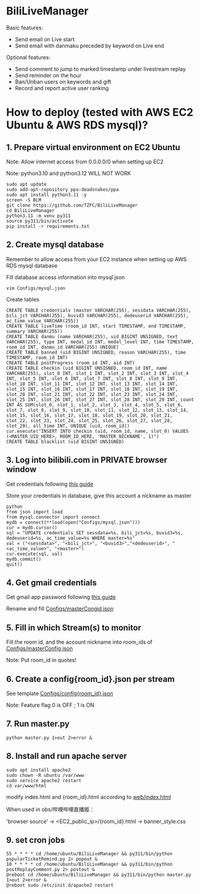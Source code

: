 # BiliLiveManager

Basic features:
 - Send email on Live start
 - Send email with danmaku preceded by keyword on Live end

Optional features:
 - Send comment to jump to marked timestamp under livestream replay
 - Send reminder on the hour
 - Ban/Unban users on keywords and gift
 - Record and report active user ranking

# How to deploy (tested with AWS EC2 Ubuntu & AWS RDS mysql)?

## 1. Prepare virtual environment on EC2 Ubuntu

Note: Allow internet access from 0.0.0.0/0 when setting up EC2

Note: python3.10 and python3.12 WILL NOT WORK

```
sudo apt update
sudo add-apt-repository ppa:deadsnakes/ppa
sudo apt install python3.11 -y
screen -S BLM
git clone https://github.com/TZFC/BiliLiveManager
cd BiliLiveManager
python3.11 -m venv py311
source py311/bin/activate
pip install -r requirements.txt
```

## 2. Create mysql database

Remember to allow access from your EC2 instance when setting up AWS RDS mysql database

Fill database access information into mysql.json

```
vim Configs/mysql.json
```

Create tables

```
CREATE TABLE credentials (master VARCHAR(255), sessdata VARCHAR(255), bili_jct VARCHAR(255), buvid3 VARCHAR(255), dedeuserid VARCHAR(255), ac_time_value VARCHAR(255))
CREATE TABLE liveTime (room_id INT, start TIMESTAMP, end TIMESTAMP, summary VARCHAR(255))
CREATE TABLE danmu (name VARCHAR(255), uid BIGINT UNSIGNED, text VARCHAR(255), type INT, medal_id INT, medal_level INT, time TIMESTAMP, room_id INT, danmu_id VARCHAR(255) UNIQUE)
CREATE TABLE banned (uid BIGINT UNSIGNED, reason VARCHAR(255), time TIMESTAMP, room_id INT)
CREATE TABLE postProgress (room_id INT, aid INT)
CREATE TABLE checkin (uid BIGINT UNSIGNED, room_id INT, name VARCHAR(255), slot_0 INT, slot_1 INT, slot_2 INT, slot_3 INT, slot_4 INT, slot_5 INT, slot_6 INT, slot_7 INT, slot_8 INT, slot_9 INT, slot_10 INT, slot_11 INT, slot_12 INT, slot_13 INT, slot_14 INT, slot_15 INT, slot_16 INT, slot_17 INT, slot_18 INT, slot_19 INT, slot_20 INT, slot_21 INT, slot_22 INT, slot_23 INT, slot_24 INT, slot_25 INT, slot_26 INT, slot_27 INT, slot_28 INT, slot_29 INT, count INT AS SUM(slot_0, slot_1, slot_2, slot_3, slot_4, slot_5, slot_6, slot_7, slot_8, slot_9, slot_10, slot_11, slot_12, slot_13, slot_14, slot_15, slot_16, slot_17, slot_18, slot_19, slot_20, slot_21, slot_22, slot_23, slot_24, slot_25, slot_26, slot_27, slot_28, slot_29), all_time INT, UNIQUE (uid, room_id))
cur.execute("INSERT INTO checkin (uid, room_id, name, slot_0) VALUES (<MASTER_UID_HERE>, ROOM_ID_HERE, 'MASTER_NICKNAME', 1)")
CREATE TABLE blacklist (uid BIGINT UNSIGNED)
```

## 3. Log into bilibili.com in **PRIVATE** browser window

Get credentials following [this guide](https://nemo2011.github.io/bilibili-api/#/get-credential)

Store your credentials in database, give this account a nickname as master

```
python
from json import load
from mysql.connector import connect
mydb = connect(**load(open("Configs/mysql.json")))
cur = mydb.cursor()
sql = "UPDATE credentials SET sessdata=%s, bili_jct=%s, buvid3=%s, dedeuserid=%s, ac_time_value=%s WHERE master=%s"
val = ("<sessdata>", "<bili_jct>", "<buvid3>","<dedeuserid>", "<ac_time_value>", "<master>")
cur.execute(sql, val)
mydb.commit()
quit()
```

## 4. Get gmail credentials

Get gmail app password following [this guide](https://support.google.com/mail/answer/185833?hl=en)

Rename and fill [Configs/masterCongid.json](https://github.com/TZFC/BiliLiveManager/blob/main/Configs/masterConfig.json)

## 5. Fill in which Stream(s) to monitor

Fill the room id, and the account nickname into room_ids
of [Configs/masterConfig.json](https://github.com/TZFC/BiliLiveManager/blob/main/Configs/masterConfig.json)

Note: Put room_id in quotes!

## 6. Create a config{room_id}.json per stream

See
template [Configs/config{room_id}.json](https://github.com/TZFC/BiliLiveManager/blob/main/Configs/config%7Broom_id%7D.json)

Note: Feature flag 0 is OFF ; 1 is ON

## 7. Run master.py

```
python master.py 1>out 2>error &
```

## 8. Install and run apache server

```
sudo apt install apache2
sudo chown -R ubuntu /var/www
sudo service apache2 restart
cd var/www/html
```

modify index.html and {room_id}.html according
to [web/index.html](https://github.com/TZFC/BiliLiveManager/blob/53e430c98d2f5a1c634a47efe8c0043544fdc287/web/index.html)

When used in obs/哔哩哔哩直播姬：

'browser source' -> <EC2_public_ip>/{room_id}.html -> banner_style.css

## 9. set cron jobs

```
55 * * * * cd /home/ubuntu/BiliLiveManager && py311/bin/python popularTicketRemind.py 2> popout &
10 * * * * cd /home/ubuntu/BiliLiveManager && py311/bin/python postReplayComment.py 2> postout &
@reboot cd /home/ubuntu/BiliLiveManager && py311/bin/python master.py 1>out 2>error &
@reboot sudo /etc/init.d/apache2 restart
```


